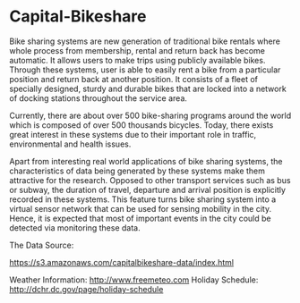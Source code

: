 # Capital-Bikeshare



Bike sharing systems are new generation of traditional bike rentals where whole process from membership, rental and return back has become automatic. It allows users to make trips using publicly available bikes. Through these systems, user is able to easily rent a bike from a particular position and return back at another position. 
It consists of a fleet of specially designed, sturdy and durable bikes that are locked into a network of docking stations throughout the service area.


Currently, there are about over 500 bike-sharing programs around the world which is composed of over 500 thousands bicycles. Today, there exists great interest in these systems due to their important role in traffic, environmental and health issues.

Apart from interesting real world applications of bike sharing systems, the characteristics of data being generated by these systems make them attractive for the research. Opposed to other transport services such as bus or subway, the duration of travel, departure and arrival position is explicitly recorded in these systems. This feature turns bike sharing system into a virtual sensor network that can be used for sensing mobility in the city. Hence, it is expected that most of important events in the city could be detected via monitoring these data.

The Data Source:

https://s3.amazonaws.com/capitalbikeshare-data/index.html

Weather Information: http://www.freemeteo.com
Holiday Schedule: http://dchr.dc.gov/page/holiday-schedule





